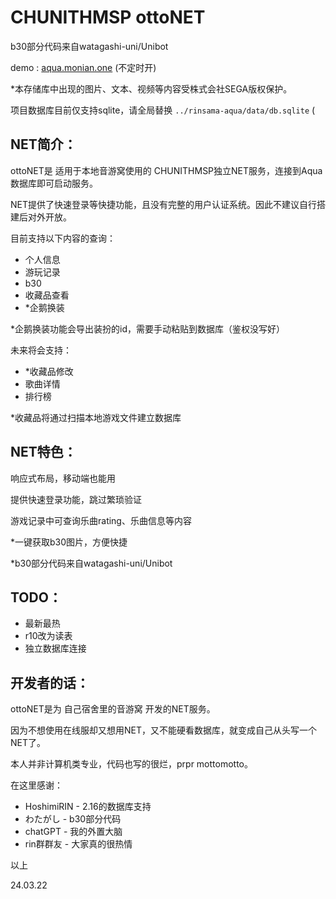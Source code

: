 # CHUNITHMSP ottoNET

b30部分代码来自watagashi-uni/Unibot

demo : [aqua.monian.one](aqua.monian.one) (不定时开)

*本存储库中出现的图片、文本、视频等内容受株式会社SEGA版权保护。

项目数据库目前仅支持sqlite，请全局替换 `../rinsama-aqua/data/db.sqlite` (

## NET简介：

ottoNET是 适用于本地音游窝使用的 CHUNITHMSP独立NET服务，连接到Aqua数据库即可启动服务。

NET提供了快速登录等快捷功能，且没有完整的用户认证系统。因此不建议自行搭建后对外开放。

目前支持以下内容的查询：

- 个人信息
- 游玩记录
- b30
- 收藏品查看
- *企鹅换装

*企鹅换装功能会导出装扮的id，需要手动粘贴到数据库（鉴权没写好）

未来将会支持：

- *收藏品修改
- 歌曲详情
- 排行榜

*收藏品将通过扫描本地游戏文件建立数据库

## NET特色：

响应式布局，移动端也能用

提供快速登录功能，跳过繁琐验证

游戏记录中可查询乐曲rating、乐曲信息等内容

*一键获取b30图片，方便快捷

*b30部分代码来自watagashi-uni/Unibot

## TODO：

- 最新最热
- r10改为读表
- 独立数据库连接

## 开发者的话：

ottoNET是为 自己宿舍里的音游窝 开发的NET服务。

因为不想使用在线服却又想用NET，又不能硬看数据库，就变成自己从头写一个NET了。

本人并非计算机类专业，代码也写的很烂，prpr mottomotto。

在这里感谢：

- HoshimiRIN - 2.16的数据库支持
- わたがし - b30部分代码
- chatGPT - 我的外置大脑
- rin群群友 - 大家真的很热情

以上

24.03.22
